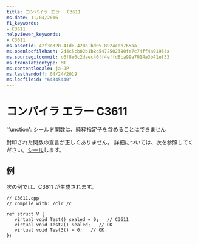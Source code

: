 ```yaml
---
title: コンパイラ エラー C3611
ms.date: 11/04/2016
f1_keywords:
- C3611
helpviewer_keywords:
- C3611
ms.assetid: 42f3e320-41de-420a-bd05-8924cab765aa
ms.openlocfilehash: 2d4c5cb02b1b8c5472502380fe7c74ff4a91954a
ms.sourcegitcommit: c6f8e6c2daec40ff4effd8ca99a7014a3b41ef33
ms.translationtype: MT
ms.contentlocale: ja-JP
ms.lasthandoff: 04/24/2019
ms.locfileid: "64345440"
---
```

# <a name="compiler-error-c3611"></a>コンパイラ エラー C3611

'function': シールド関数は、純粋指定子を含めることはできません

封印された関数の宣言が正しくありません。  詳細については、次を参照してください。[シール](../../extensions/sealed-cpp-component-extensions.md)します。

## <a name="example"></a>例

次の例では、C3611 が生成されます。

```
// C3611.cpp
// compile with: /clr /c

ref struct V {
   virtual void Test() sealed = 0;   // C3611
   virtual void Test2() sealed;   // OK
   virtual void Test3() = 0;   // OK
};
```